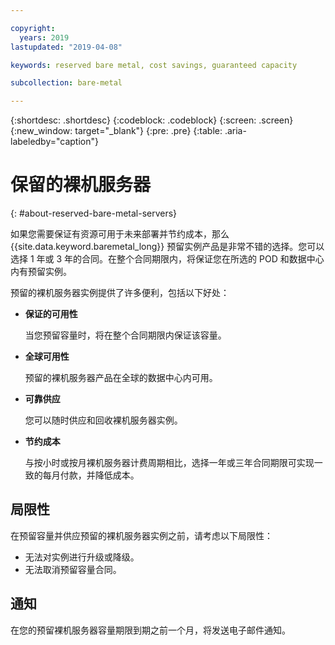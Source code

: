```yaml
---

copyright:
  years: 2019
lastupdated: "2019-04-08"

keywords: reserved bare metal, cost savings, guaranteed capacity

subcollection: bare-metal

---
```


{:shortdesc: .shortdesc}
{:codeblock: .codeblock}
{:screen: .screen}
{:new_window: target="_blank"}
{:pre: .pre}
{:table: .aria-labeledby="caption"}

# 保留的裸机服务器
{: #about-reserved-bare-metal-servers}

如果您需要保证有资源可用于未来部署并节约成本，那么 {{site.data.keyword.baremetal_long}} 预留实例产品是非常不错的选择。您可以选择 1 年或 3 年的合同。在整个合同期限内，将保证您在所选的 POD 和数据中心内有预留实例。

预留的裸机服务器实例提供了许多便利，包括以下好处：

* **保证的可用性**

    当您预留容量时，将在整个合同期限内保证该容量。

* **全球可用性**

    预留的裸机服务器产品在全球的数据中心内可用。

* **可靠供应**

   您可以随时供应和回收裸机服务器实例。

* **节约成本**

    与按小时或按月裸机服务器计费周期相比，选择一年或三年合同期限可实现一致的每月付款，并降低成本。

## 局限性

在预留容量并供应预留的裸机服务器实例之前，请考虑以下局限性：

* 无法对实例进行升级或降级。
* 无法取消预留容量合同。

## 通知

在您的预留裸机服务器容量期限到期之前一个月，将发送电子邮件通知。
